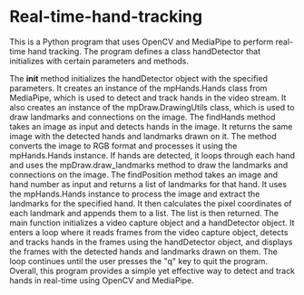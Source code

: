 # Real-time-hand-tracking
This is a Python program that uses OpenCV and MediaPipe to perform real-time hand tracking. The program defines a class handDetector that initializes with certain parameters and methods.  

The __init__ method initializes the handDetector object with the specified parameters. It creates an instance of the mpHands.Hands class from MediaPipe, which is used to detect and track hands in the video stream. It also creates an instance of the mpDraw.DrawingUtils class, which is used to draw landmarks and connections on the image.  The findHands method takes an image as input and detects hands in the image. It returns the same image with the detected hands and landmarks drawn on it. The method converts the image to RGB format and processes it using the mpHands.Hands instance. If hands are detected, it loops through each hand and uses the mpDraw.draw_landmarks method to draw the landmarks and connections on the image.  The findPosition method takes an image and hand number as input and returns a list of landmarks for that hand. It uses the mpHands.Hands instance to process the image and extract the landmarks for the specified hand. It then calculates the pixel coordinates of each landmark and appends them to a list. The list is then returned.  The main function initializes a video capture object and a handDetector object. It enters a loop where it reads frames from the video capture object, detects and tracks hands in the frames using the handDetector object, and displays the frames with the detected hands and landmarks drawn on them. The loop continues until the user presses the "q" key to quit the program.  Overall, this program provides a simple yet effective way to detect and track hands in real-time using OpenCV and MediaPipe.
